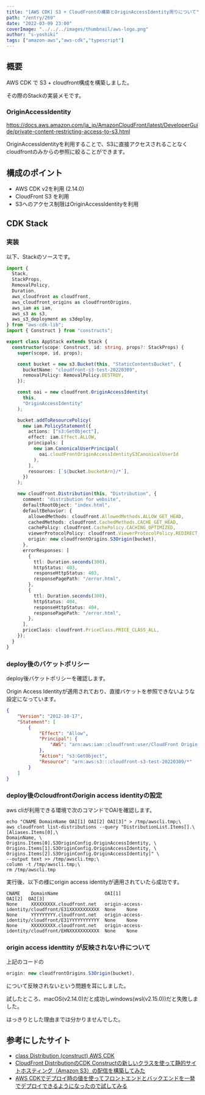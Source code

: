 ```yaml
---
title: "[AWS CDK] S3 + CloudFrontの構築とOriginAccessIdentity周りについて"
path: "/entry/269"
date: "2022-03-09 23:00"
coverImage: "../../../images/thumbnail/aws-logo.png"
author: "s-yoshiki"
tags: ["amazon-aws","aws-cdk","typescript"]
---
```


## 概要

AWS CDK で S3 + cloudfront構成を構築しました。

その際のStackの実装メモです。

### OriginAccessIdentity

https://docs.aws.amazon.com/ja_jp/AmazonCloudFront/latest/DeveloperGuide/private-content-restricting-access-to-s3.html

OriginAccessIdentityを利用することで、S3に直接アクセスされることなくcloudfrontのみからの参照に絞ることができます。

## 構成のポイント

- AWS CDK v2を利用 (2.14.0)
- CloudFront S3 を利用
- S3へのアクセス制限はOriginAccessIdentityを利用

## CDK Stack

### 実装

以下、Stackのソースです。

```ts
import {
  Stack,
  StackProps,
  RemovalPolicy,
  Duration,
  aws_cloudfront as cloudfront,
  aws_cloudfront_origins as cloudfrontOrigins,
  aws_iam as iam,
  aws_s3 as s3,
  aws_s3_deployment as s3deploy,
} from "aws-cdk-lib";
import { Construct } from "constructs";

export class AppStack extends Stack {
  constructor(scope: Construct, id: string, props?: StackProps) {
    super(scope, id, props);

    const bucket = new s3.Bucket(this, "StaticContentsBucket", {
      bucketName: "cloudfront-s3-test-20220309",
      removalPolicy: RemovalPolicy.DESTROY,
    });

    const oai = new cloudfront.OriginAccessIdentity(
      this,
      "OriginAccessIdentity"
    );

    bucket.addToResourcePolicy(
      new iam.PolicyStatement({
        actions: ["s3:GetObject"],
        effect: iam.Effect.ALLOW,
        principals: [
          new iam.CanonicalUserPrincipal(
            oai.cloudFrontOriginAccessIdentityS3CanonicalUserId
          ),
        ],
        resources: [`${bucket.bucketArn}/*`],
      })
    );

    new cloudfront.Distribution(this, "Distribution", {
      comment: "distribution for website",
      defaultRootObject: "index.html",
      defaultBehavior: {
        allowedMethods: cloudfront.AllowedMethods.ALLOW_GET_HEAD,
        cachedMethods: cloudfront.CachedMethods.CACHE_GET_HEAD,
        cachePolicy: cloudfront.CachePolicy.CACHING_OPTIMIZED,
        viewerProtocolPolicy: cloudfront.ViewerProtocolPolicy.REDIRECT_TO_HTTPS,
        origin: new cloudfrontOrigins.S3Origin(bucket),
      },
      errorResponses: [
        {
          ttl: Duration.seconds(300),
          httpStatus: 403,
          responseHttpStatus: 403,
          responsePagePath: "/error.html",
        },
        {
          ttl: Duration.seconds(300),
          httpStatus: 404,
          responseHttpStatus: 404,
          responsePagePath: "/error.html",
        },
      ],
      priceClass: cloudfront.PriceClass.PRICE_CLASS_ALL,
    });
  }
}
```

### deploy後のバケットポリシー

deploy後バケットポリシーを確認します。

Origin Access Identityが適用されており、直接バケットを参照できないような設定になっています。

```json
{
    "Version": "2012-10-17",
    "Statement": [
        {
            "Effect": "Allow",
            "Principal": {
                "AWS": "arn:aws:iam::cloudfront:user/CloudFront Origin Access Identity XXXXXXXXXXXXX"
            },
            "Action": "s3:GetObject",
            "Resource": "arn:aws:s3:::cloudfront-s3-test-20220309/*"
        }
    ]
}
```

### deploy後のcloudfrontのorigin access identityの設定

aws cliが利用できる環境で次のコマンドでOAIを確認します。

```
echo "CNAME DomainName OAI[1] OAI[2] OAI[3]" > /tmp/awscli.tmp;\
aws cloudfront list-distributions --query "DistributionList.Items[].\
[Aliases.Items[0],\
DomainName, \
Origins.Items[0].S3OriginConfig.OriginAccessIdentity, \
Origins.Items[1].S3OriginConfig.OriginAccessIdentity, \
Origins.Items[2].S3OriginConfig.OriginAccessIdentity]" \
--output text >> /tmp/awscli.tmp;\
column -t /tmp/awscli.tmp;\
rm /tmp/awscli.tmp
```

実行後、以下の様にorigin access identityが適用されていたら成功です。

```
CNAME    DomainName                 OAI[1]                                            OAI[2]  OAI[3]
None     XXXXXXXXX.cloudfront.net   origin-access-identity/cloudfront/E31XXXXXXXXXXX  None    None
None     YYYYYYYYY.cloudfront.net   origin-access-identity/cloudfront/E31YYYYYYYYYYY  None    None
None     XXXXXXXXX.cloudfront.net   origin-access-identity/cloudfront/EHNXXXXXXXXXXX  None    None
```


### origin access identtity が反映されない件について

上記のコードの

```ts
origin: new cloudfrontOrigins.S3Origin(bucket),
```

について反映されないという問題を耳にしました。

試したところ、macOS(v2.14.0)だと成功しwindows(wsl(v2.15.0))だと失敗しました。

はっきりとした理由までは分かりませんでした。

## 参考にしたサイト

- [class Distribution (construct) AWS CDK](https://docs.aws.amazon.com/cdk/api/v2/docs/aws-cdk-lib.aws_cloudfront.Distribution.html)
- [CloudFront DistributionのCDK Constructの新しいクラスを使って静的サイトホスティング（Amazon S3）の配信を構築してみた](https://dev.classmethod.jp/articles/build-a-static-site-hosting-delivery-with-amaozn-s3-using-cloudfront-distributions-new-cdk-constrain/)
- [AWS CDKでデプロイ時の値を使ってフロントエンドとバックエンドを一発でデプロイできるようになったので試してみる](https://zenn.dev/winteryukky/articles/5e5353ae72ab5c)